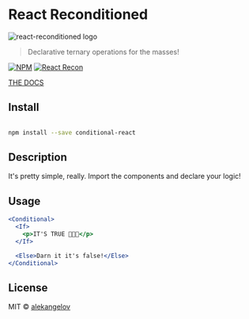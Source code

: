 # React Reconditioned

![react-reconditioned logo](https://alekangelov.github.io/react-reconditioned/static/media/conditional.8d1fc3dc.png)

> Declarative ternary operations for the masses!

[![NPM](https://img.shields.io/npm/v/conditional-react.svg)](https://www.npmjs.com/package/react-reconditioned) [![React Recon](https://img.shields.io/badge/code_style-standard-brightgreen.svg)](https://standardjs.com)

[THE DOCS](https://alekangelov.github.io/react-reconditioned)

## Install

```bash

npm install --save conditional-react

```

## Description

It's pretty simple, really. Import the components and declare your logic!

## Usage

```jsx
<Conditional>
  <If>
    <p>IT'S TRUE 🗿🗿🗿</p>
  </If>

  <Else>Darn it it's false!</Else>
</Conditional>
```

## License

MIT © [alekangelov](https://github.com/alekangelov)
